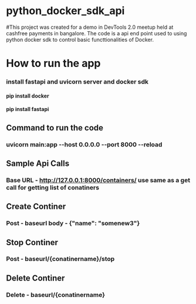 # python_docker_sdk_api
#This project was created for a demo in DevTools 2.0 meetup held at cashfree payments in bangalore. The code is a api end point used to using python docker sdk to control basic functtionalities of Docker.


# How to run the app

### install fastapi and uvicorn server and docker sdk
#### pip install docker
#### pip install fastapi


## Command to run the code 
### uvicorn main:app --host 0.0.0.0 --port 8000 --reload



## Sample Api Calls

### Base URL - http://127.0.0.1:8000/containers/   use same as a get call for getting list of conatiners

## Create Continer
### Post - baseurl    body - {"name": "somenew3"} 

## Stop Continer
### Post - baseurl/{conatinername}/stop

## Delete Continer
### Delete - baseurl/{conatinername}






